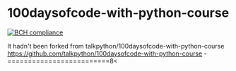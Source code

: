 # 100daysofcode-with-python-course
[![BCH compliance](https://bettercodehub.com/edge/badge/alex-vegan/100daysofcode-with-python-course?branch=master)](https://bettercodehub.com/)

It hadn't been forked from talkpython/100daysofcode-with-python-course https://github.com/talkpython/100daysofcode-with-python-course
-=========================8<
